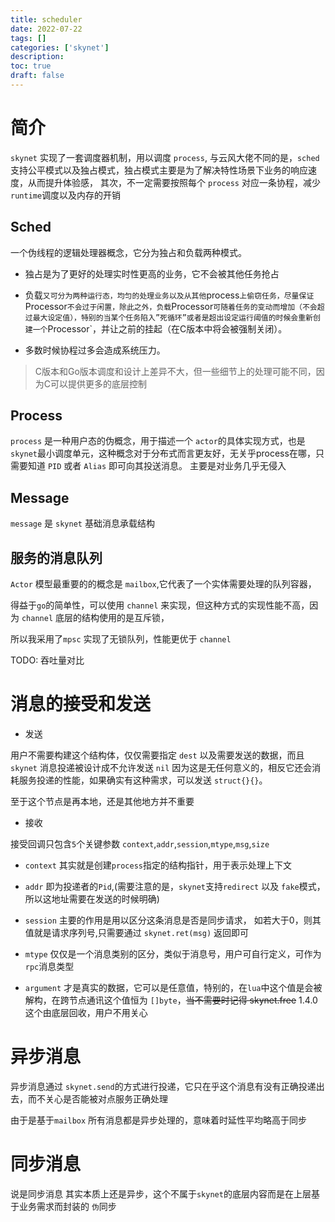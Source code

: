 ```yaml
---
title: scheduler
date: 2022-07-22
tags: []
categories: ['skynet']
description: 
toc: true
draft: false
---
```



# 简介

`skynet` 实现了一套调度器机制，用以调度 `process`, 与云风大佬不同的是，`sched` 支持公平模式以及独占模式，独占模式主要是为了解决特性场景下业务的响应速度，从而提升体验感，
其次，不一定需要按照每个 `process` 对应一条协程，减少`runtime`调度以及内存的开销


## Sched

一个伪线程的逻辑处理器概念，它分为独占和负载两种模式。
+ 独占是为了更好的处理实时性更高的业务，它不会被其他任务抢占

+ 负载`又可分为两种运行态，均匀的处理业务以及从其他`process`上偷窃任务，尽量保证`Processor`不会过于闲置，除此之外，负载`Processor`可随着任务的变动而增加（不会超过最大设定值），特别的当某个任务陷入”死循环”或者是超出设定运行阈值的时候会重新创建一个`Processor`，并让之前的挂起（在C版本中将会被强制关闭）。

+ 多数时候协程过多会造成系统压力。

> C版本和Go版本调度和设计上差异不大，但一些细节上的处理可能不同，因为C可以提供更多的底层控制


## Process

`process` 是一种用户态的伪概念，用于描述一个 `actor`的具体实现方式，也是 `skynet`最小调度单元，这种概念对于分布式而言更友好，无关乎process在哪，只需要知道 `PID` 或者 `Alias` 即可向其投送消息。
主要是对业务几乎无侵入

## Message

`message` 是 `skynet` 基础消息承载结构



## 服务的消息队列


`Actor` 模型最重要的的概念是 `mailbox`,它代表了一个实体需要处理的队列容器，

得益于`go`的简单性，可以使用 `channel` 来实现，但这种方式的实现性能不高，因为 `channel` 底层的结构使用的是互斥锁，

所以我采用了`mpsc` 实现了无锁队列，性能更优于 `channel`

TODO: 吞吐量对比


# 消息的接受和发送

+ 发送

用户不需要构建这个结构体，仅仅需要指定 `dest` 以及需要发送的数据，而且 `skynet` 消息投递被设计成不允许发送 `nil` 因为这是无任何意义的，相反它还会消耗服务投递的性能，如果确实有这种需求，可以发送 `struct{}{}`。

至于这个节点是再本地，还是其他地方并不重要

+ 接收

接受回调只包含`5`个关键参数 `context`,`addr`,`session`,`mtype`,`msg`,`size`

- `context` 其实就是创建`process`指定的结构指针，用于表示处理上下文

- `addr` 即为投递者的`Pid`,(需要注意的是，`skynet`支持`redirect` 以及 `fake`模式，所以这地址需要在发送的时候明确)

- `session` 主要的作用是用以区分这条消息是否是同步请求， 如若大于0，则其值就是请求序列号,只需要通过 `skynet.ret(msg)` 返回即可

- `mtype` 仅仅是一个消息类别的区分，类似于消息号，用户可自行定义，可作为`rpc`消息类型

- `argument` 才是真实的数据，它可以是任意值，特别的，在`lua`中这个值是会被解构，在跨节点通讯这个值恒为 `[]byte`，~~当不需要时记得 skynet.free~~  1.4.0 这个由底层回收，用户不用关心



# 异步消息

异步消息通过 `skynet.send`的方式进行投递，它只在乎这个消息有没有正确投递出去，而不关心是否能被对点服务正确处理

由于是基于`mailbox` 所有消息都是异步处理的，意味着时延性平均略高于同步

# 同步消息

说是同步消息 其实本质上还是异步，这个不属于`skynet`的底层内容而是在上层基于业务需求而封装的 `伪`同步

